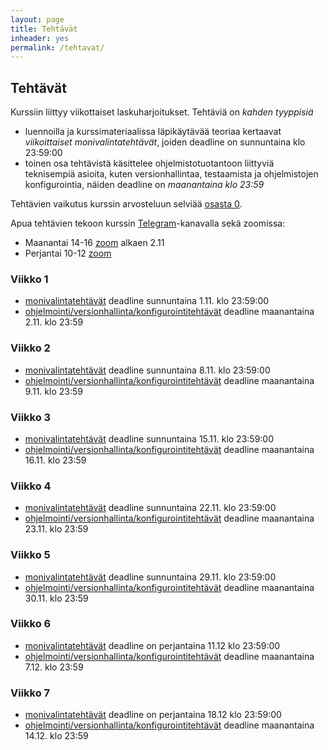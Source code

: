 ```yaml
---
layout: page
title: Tehtävät
inheader: yes
permalink: /tehtavat/
---
```


## Tehtävät

Kurssiin liittyy viikottaiset laskuharjoitukset. Tehtäviä on _kahden tyyppisiä_ 
- luennoilla ja kurssimateriaalissa läpikäytävää teoriaa kertaavat _viikoittaiset monivalintatehtävät_, joiden deadline on sunnuntaina klo 23:59:00
- toinen osa tehtävistä käsittelee ohjelmistotuotantoon liittyviä teknisempiä asioita, kuten versionhallintaa, testaamista ja ohjelmistojen konfigurointia, näiden deadline on _maanantaina klo 23:59_

Tehtävien vaikutus kurssin arvosteluun selviää [osasta 0](/osa0#kurssin-arvostelu).

Apua tehtävien tekoon kurssin [Telegram](https://telegram.me/ohjelmistotuotanto)-kanavalla sekä zoomissa:

- Maanantai 14-16 [zoom](https://helsinki.zoom.us/j/63962392550?pwd=RzluTjZWYmNLb0g4bjRxb0ZlckRkUT09) alkaen 2.11
- Perjantai 10-12 [zoom](https://helsinki.zoom.us/j/64396759243)

### Viikko 1

- [monivalintatehtävät](https://study.cs.helsinki.fi/stats/courses/ohtu2020/quiz/1) deadline sunnuntaina 1.11. klo 23:59:00 
- [ohjelmointi/versionhallinta/konfigurointitehtävät](/tehtavat1) deadline maanantaina 2.11. klo 23:59 

### Viikko 2

- [monivalintatehtävät](https://study.cs.helsinki.fi/stats/courses/ohtu2020/quiz/2) deadline sunnuntaina 8.11. klo 23:59:00 
- [ohjelmointi/versionhallinta/konfigurointitehtävät](/tehtavat2) deadline maanantaina 9.11. klo 23:59 

### Viikko 3

- [monivalintatehtävät](https://study.cs.helsinki.fi/stats/courses/ohtu2020/quiz/3) deadline sunnuntaina 15.11. klo 23:59:00 
- [ohjelmointi/versionhallinta/konfigurointitehtävät](/tehtavat3) deadline maanantaina 16.11. klo 23:59 

### Viikko 4

- [monivalintatehtävät](https://study.cs.helsinki.fi/stats/courses/ohtu2020/quiz/4) deadline sunnuntaina 22.11. klo 23:59:00 
- [ohjelmointi/versionhallinta/konfigurointitehtävät](/tehtavat4) deadline maanantaina 23.11. klo 23:59 

### Viikko 5

- [monivalintatehtävät](https://study.cs.helsinki.fi/stats/courses/ohtu2020/quiz/5) deadline sunnuntaina 29.11. klo 23:59:00 
- [ohjelmointi/versionhallinta/konfigurointitehtävät](/tehtavat5) deadline maanantaina 30.11. klo 23:59 

### Viikko 6

- [monivalintatehtävät](https://study.cs.helsinki.fi/stats/courses/ohtu2020/quiz/6) deadline on perjantaina 11.12 klo 23:59:00 
- [ohjelmointi/versionhallinta/konfigurointitehtävät](/tehtavat6) deadline maanantaina 7.12. klo 23:59 


### Viikko 7

- [monivalintatehtävät](https://study.cs.helsinki.fi/stats/courses/ohtu2020/quiz/7) deadline on perjantaina 18.12 klo 23:59:00 
- [ohjelmointi/versionhallinta/konfigurointitehtävät](/tehtavat7) deadline maanantaina 14.12. klo 23:59 
